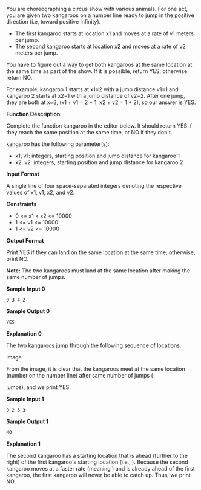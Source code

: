 You are choreographing a circus show with various animals. For one act, you are given two kangaroos on a number line
ready to jump in the positive direction (i.e, toward positive infinity).

- The first kangaroo starts at location x1 and moves at a rate of v1 meters per jump.
- The second kangaroo starts at location x2 and moves at a rate of v2 meters per jump.

You have to figure out a way to get both kangaroos at the same location at the same time as part of the show.
If it is possible, return YES, otherwise return NO.

For example, kangaroo 1 starts at x1=2 with a jump distance v1=1 and kangaroo 2 starts at x2=1 with a jump distance of v2=2.
After one jump, they are both at x=3, (x1 + v1 = 2 + 1, x2 + v2 = 1 + 2), so our answer is YES.

**Function Description**

Complete the function kangaroo in the editor below. It should return YES if they reach the same position at the same time, or NO if they don't.

kangaroo has the following parameter(s):

- x1, v1: integers, starting position and jump distance for kangaroo 1
- x2, v2: integers, starting position and jump distance for kangaroo 2

**Input Format**

A single line of four space-separated integers denoting the respective values of x1, v1, x2, and v2.

**Constraints**
- 0 <= x1 < x2 <= 10000
- 1 <= v1 <= 10000
- 1 <= v2 <= 10000

**Output Format**

Print YES if they can land on the same location at the same time; otherwise, print NO.

**Note:** The two kangaroos must land at the same location after making the same number of jumps.

**Sample Input 0**

    0 3 4 2

**Sample Output 0**

    YES

**Explanation 0**

The two kangaroos jump through the following sequence of locations:

image

From the image, it is clear that the kangaroos meet at the same location (number
on the number line) after same number of jumps (

jumps), and we print YES.

**Sample Input 1**

    0 2 5 3

**Sample Output 1**

    NO

**Explanation 1**

The second kangaroo has a starting location that is ahead (further to the right) of the first kangaroo's starting location (i.e.,
). Because the second kangaroo moves at a faster rate (meaning ) and is already ahead of the first kangaroo, the first kangaroo will never be able to catch up. Thus, we print NO. 

